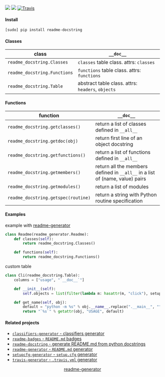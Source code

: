 <!-- https://pypi.org/project/readme-generator/ -->

[![](https://img.shields.io/pypi/pyversions/readme-docstring.svg?longCache=True)](https://pypi.org/project/readme-docstring/)
[![](https://img.shields.io/pypi/v/readme-docstring.svg?maxAge=3600)](https://pypi.org/project/readme-docstring/)
[![Travis](https://api.travis-ci.org/looking-for-a-job/readme-docstring.py.svg?branch=master)](https://travis-ci.org/looking-for-a-job/readme-docstring.py/)

#### Install
```bash
[sudo] pip install readme-docstring
```

#### Classes
class|`__doc__`
-|-
`readme_docstring.Classes` |`classes` table class. attrs: `classes`
`readme_docstring.Functions` |`functions` table class. attrs: `functions`
`readme_docstring.Table` |abstract table class. attrs: `headers`, `objects`

#### Functions
function|`__doc__`
-|-
`readme_docstring.getclasses()` |return a list of classes defined in `__all__`
`readme_docstring.getdoc(obj)` |return first line of an object docstring
`readme_docstring.getfunctions()` |return a list of functions defined in `__all__`
`readme_docstring.getmembers()` |return all the members defined in `__all__` in a list of (name, value) pairs
`readme_docstring.getmodules()` |return a list of modules
`readme_docstring.getspec(routine)` |return a string with Python routine specification

#### Examples
example with [readme-generator](https://pypi.org/project/readme-generator/)
```python
class Readme(readme_generator.Readme):
    def classes(self):
        return readme_docstring.Classes()

    def functions(self):
        return readme_docstring.Functions()
```

custom table
```python
class Cli(readme_docstring.Table):
    columns = ["usage", "`__doc__`"]

    def __init__(self):
        self.objects = list(filter(lambda m: hasattr(m, "click"), setupcfg.getmodules()))

    def get_name(self, obj):
        default = "python -m %s" % obj.__name__.replace(".__main__", "")
        return "`%s`" % getattr(obj, "USAGE", default)
```

#### Related projects
+   [`classifiers-generator` - classifiers generator](https://pypi.org/project/readme-docstring/)
+   [`readme-badges` - `README.md` badges](https://pypi.org/project/readme-badges/)
+   [`readme-docstring` - generate README.md from python docstrings](https://pypi.org/project/readme-docstring/)
+   [`readme-generator` - `README.md` generator](https://pypi.org/project/readme-generator/)
+   [`setupcfg-generator` - `setup.cfg` generator](https://pypi.org/project/setupcfg-generator/)
+   [`travis-generator` - `.travis.yml` generator](https://pypi.org/project/travis-generator/)

<p align="center">
    <a href="https://pypi.org/project/readme-generator/">readme-generator</a>
</p>